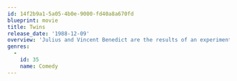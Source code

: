 ```yaml
---
id: 14f2b9a1-5a05-4b0e-9000-fd40a8a670fd
blueprint: movie
title: Twins
release_date: '1988-12-09'
overview: 'Julius and Vincent Benedict are the results of an experiment that would allow for the perfect child. Julius was planned and grows to athletic proportions. Vincent is an accident and is somewhat smaller in stature. Vincent is placed in an orphanage while Julius is taken to a south seas island and raised by philosophers. Vincent becomes the ultimate low life and is about to be killed by loan sharks.'
genres:
  -
    id: 35
    name: Comedy
---
```

